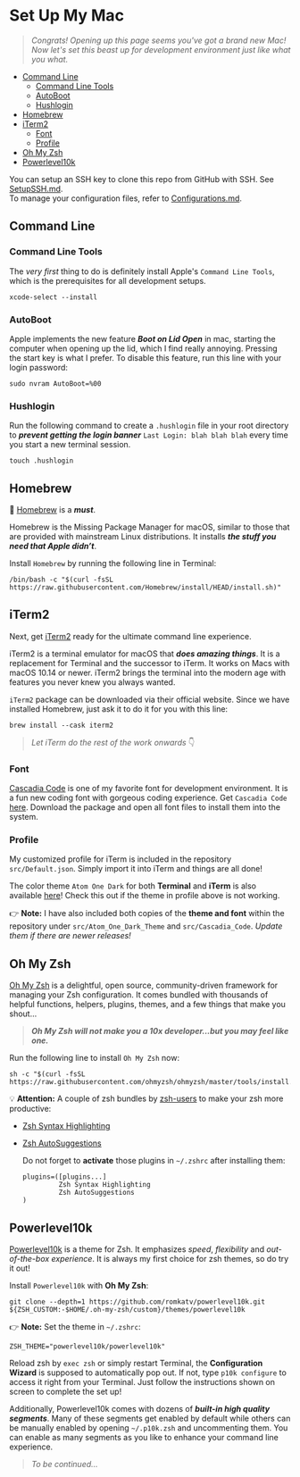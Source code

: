 # Set Up My Mac
> _Congrats! Opening up this page seems you've got a brand new Mac!  
> Now let's set this beast up for development environment just like what you what._
- [Command Line](#command-line)
  - [Command Line Tools](#command-line-tools)
  - [AutoBoot](#autoboot)
  - [Hushlogin](#hushlogin)
- [Homebrew](#homebrew)
- [iTerm2](#iterm2)
  - [Font](#font)
  - [Profile](#profile)
- [Oh My Zsh](#oh-my-zsh)
- [Powerlevel10k](#powerlevel10k)

You can setup an SSH key to clone this repo from GitHub with SSH. See [SetupSSH.md](docs/SetupSSH.md). \
To manage your configuration files, refer to [Configurations.md](docs/Configurations.md).


## Command Line

### Command Line Tools
The _very first_ thing to do is definitely install Apple's `Command Line Tools`, which is the prerequisites for all development setups.
```
xcode-select --install
```

### AutoBoot
Apple implements the new feature **_Boot on Lid Open_** in mac, starting the computer when opening up the lid, which I find really annoying. Pressing the start key is what I prefer. To disable this feature, run this line with your login password:
```
sudo nvram AutoBoot=%00
```

### Hushlogin
Run the following command to create a `.hushlogin` file in your root directory to **_prevent getting the login banner_** `Last Login: blah blah blah` every time you start a new terminal session.
```
touch .hushlogin
```

## Homebrew
🍺 [Homebrew](https://brew.sh) is a **_must_**.

Homebrew is the Missing Package Manager for macOS, similar to those that are provided with mainstream Linux distributions. It installs **_the stuff you need that Apple didn’t_**.

Install `Homebrew` by running the following line in Terminal:
```
/bin/bash -c "$(curl -fsSL https://raw.githubusercontent.com/Homebrew/install/HEAD/install.sh)"
```


## iTerm2
Next, get [iTerm2](https://iterm2.com) ready for the ultimate command line experience.

iTerm2 is a terminal emulator for macOS that **_does amazing things_**. It is a replacement for Terminal and the successor to iTerm. It works on Macs with macOS 10.14 or newer. iTerm2 brings the terminal into the modern age with features you never knew you always wanted.

`iTerm2` package can be downloaded via their official website. Since we have installed Homebrew, just ask it to do it for you with this line:
```
brew install --cask iterm2
```
> _Let iTerm do the rest of the work onwards_ 👇  

### Font
[Cascadia Code](https://github.com/microsoft/cascadia-code.git) is one of my favorite font for development environment. It is a fun new coding font with gorgeous coding experience. Get `Cascadia Code` [here](https://github.com/microsoft/cascadia-code/releases). Download the package and open all font files to install them into the system.

### Profile
My customized profile for iTerm is included in the repository `src/Default.json`. Simply import it into iTerm and things are all done!

The color theme `Atom One Dark` for both __Terminal__ and __iTerm__ is also available [here](https://github.com/nathanbuchar/atom-one-dark-terminal.git)! Check this out if the theme in profile above is not working.

👉 __Note:__ I have also included both copies of the __theme and font__ within the repository under `src/Atom_One_Dark_Theme` and `src/Cascadia_Code`. _Update them if there are newer releases!_


## Oh My Zsh
[Oh My Zsh](https://ohmyz.sh) is a delightful, open source, community-driven framework for managing your Zsh configuration. It comes bundled with thousands of helpful functions, helpers, plugins, themes, and a few things that make you shout...

> **_Oh My Zsh will not make you a 10x developer...but you may feel like one._**

Run the following line to install `Oh My Zsh` now:
```
sh -c "$(curl -fsSL https://raw.githubusercontent.com/ohmyzsh/ohmyzsh/master/tools/install.sh)"
```

💡 __Attention:__ A couple of zsh bundles by [zsh-users](https://github.com/zsh-users) to make your zsh more productive:
- [Zsh Syntax Highlighting](https://github.com/zsh-users/zsh-syntax-highlighting)
- [Zsh AutoSuggestions](https://github.com/zsh-users/zsh-autosuggestions)

    Do not forget to __activate__ those plugins in `~/.zshrc` after installing them:
    ```
    plugins=([plugins...]
             Zsh Syntax Highlighting
             Zsh AutoSuggestions
    )
    ```


## Powerlevel10k
[Powerlevel10k](https://github.com/romkatv/powerlevel10k) is a theme for Zsh. It emphasizes _speed_, _flexibility_ and _out-of-the-box experience_. It is always my first choice for zsh themes, so do try it out!

Install `Powerlevel10k` with __Oh My Zsh__:
```
git clone --depth=1 https://github.com/romkatv/powerlevel10k.git ${ZSH_CUSTOM:-$HOME/.oh-my-zsh/custom}/themes/powerlevel10k
```
👉 __Note:__ Set the theme in `~/.zshrc`:
```
ZSH_THEME="powerlevel10k/powerlevel10k"
```

Reload zsh by `exec zsh` or simply restart Terminal, the __Configuration Wizard__ is supposed to automatically pop out. If not, type `p10k configure`  to access it right from your Terminal. Just follow the instructions shown on screen to complete the set up!

Additionally, Powerlevel10k comes with dozens of **_built-in high quality segments_**. Many of these segments get enabled by default while others can be manually enabled by opening `~/.p10k.zsh` and uncommenting them. You can enable as many segments as you like to enhance your command line experience.




> _To be continued..._
